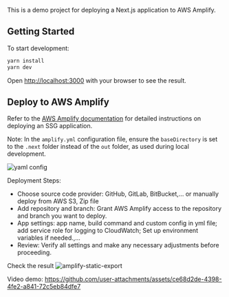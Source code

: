 This is a demo project for deploying a Next.js application to AWS Amplify.

## Getting Started

To start development:

```bash
yarn install
yarn dev
```

Open [http://localhost:3000](http://localhost:3000) with your browser to see the result.


## Deploy to AWS Amplify
Refer to the [AWS Amplify documentation](https://docs.aws.amazon.com/amplify/latest/userguide/deploy-nextjs-app.html#build-setting-detection-ssg-14) for detailed instructions on deploying an SSG application.

Note: In the `amplify.yml` configuration file, ensure the `baseDirectory` is set to the `.next` folder instead of the `out` folder, as used during local development.

![yaml config](https://github.com/user-attachments/assets/c103bba2-0201-48a1-96b1-e682ebe08997)

Deployment Steps:
- Choose source code provider: GitHub, GitLab, BitBucket,... or manually deploy from AWS S3, Zip file
- Add repository and branch: Grant AWS Amplify access to the repository and branch you want to deploy.
- App settings: app name, build command and custom config in yml file; add service role for logging to CloudWatch; Set up environment variables if needed.,...
- Review: Verify all settings and make any necessary adjustments before proceeding.


Check the result
![amplify-static-export](https://github.com/user-attachments/assets/e391d32f-6f71-408e-b3cb-c0880fd61a8a)

Video demo:
https://github.com/user-attachments/assets/ce68d2de-4398-4fe2-a841-72c5eb84dfe7

